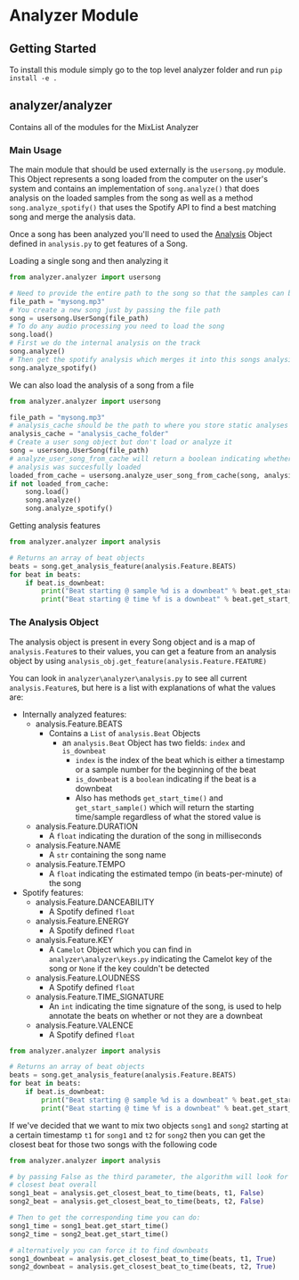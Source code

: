 # Analyzer Module

## Getting Started

To install this module simply go to the top level analyzer folder and run `pip install -e .`

## analyzer/analyzer

Contains all of the modules for the MixList Analyzer

### Main Usage

The main module that should be used externally is the `usersong.py` module. This Object represents a song loaded from the computer on the user's system and contains an implementation of `song.analyze()` that does analysis on the loaded samples from the song as well as a method `song.analyze_spotify()` that uses the Spotify API to find a best matching song and merge the analysis data. 

Once a song has been analyzed you'll need to used the [Analysis](#the-analysis-object) Object defined in `analysis.py` to get features of a Song.

Loading a single song and then analyzing it
```python
from analyzer.analyzer import usersong

# Need to provide the entire path to the song so that the samples can be loaded
file_path = "mysong.mp3"
# You create a new song just by passing the file path
song = usersong.UserSong(file_path)
# To do any audio processing you need to load the song
song.load()
# First we do the internal analysis on the track
song.analyze()
# Then get the spotify analysis which merges it into this songs analysis
song.analyze_spotify()
```

We can also load the analysis of a song from a file
```python
from analyzer.analyzer import usersong

file_path = "mysong.mp3"
# analysis_cache should be the path to where you store static analyses
analysis_cache = "analysis_cache_folder"
# Create a user song object but don't load or analyze it
song = usersong.UserSong(file_path)
# analyze_user_song_from_cache will return a boolean indicating whether or not the
# analysis was succesfully loaded
loaded_from_cache = usersong.analyze_user_song_from_cache(song, analysis_cache)
if not loaded_from_cache:
    song.load()
    song.analyze()
    song.analyze_spotify()
```

Getting analysis features
```python
from analyzer.analyzer import analysis

# Returns an array of beat objects
beats = song.get_analysis_feature(analysis.Feature.BEATS)
for beat in beats:
    if beat.is_downbeat:
        print("Beat starting @ sample %d is a downbeat" % beat.get_start_sample())
        print("Beat starting @ time %f is a downbeat" % beat.get_start_time())
```

### The Analysis Object

The analysis object is present in every Song object and is a map of `analysis.Feature`s to their values, you can get a feature from an analysis object by using `analysis_obj.get_feature(analysis.Feature.FEATURE)`

You can look in `analyzer\analyzer\analysis.py` to see all current `analysis.Feature`s, but here is a list with explanations of what the values are:

- Internally analyzed features:
    - analysis.Feature.BEATS
        - Contains a `List` of `analysis.Beat` Objects
            - an `analysis.Beat` Object has two fields: `index` and `is_downbeat`
                - `index` is the index of the beat which is either a timestamp or a sample number for the beginning of the beat
                - `is_downbeat` is a `boolean` indicating if the beat is a downbeat
                - Also has methods `get_start_time()` and `get_start_sample()` which will return the starting time/sample regardless of what the stored value is
    - analysis.Feature.DURATION
        - A `float` indicating the duration of the song in milliseconds
    - analysis.Feature.NAME
        - A `str` containing the song name
    - analysis.Feature.TEMPO
        - A `float` indicating the estimated tempo (in beats-per-minute) of the song
- Spotify features:
    - analysis.Feature.DANCEABILITY
        - A Spotify defined `float`
    - analysis.Feature.ENERGY
        - A Spotify defined `float`
    - analysis.Feature.KEY
        - A `Camelot` Object which you can find in `analyzer\analyzer\keys.py` indicating the Camelot key of the song or `None` if the key couldn't be detected
    - analysis.Feature.LOUDNESS
        - A Spotify defined `float`
    - analysis.Feature.TIME_SIGNATURE
        - An `int` indicating the time signature of the song, is used to help annotate the beats on whether or not they are a downbeat
    - analysis.Feature.VALENCE
        - A Spotify defined `float`

```python
from analyzer.analyzer import analysis

# Returns an array of beat objects
beats = song.get_analysis_feature(analysis.Feature.BEATS)
for beat in beats:
    if beat.is_downbeat:
        print("Beat starting @ sample %d is a downbeat" % beat.get_start_sample())
        print("Beat starting @ time %f is a downbeat" % beat.get_start_time())
```

If we've decided that we want to mix two objects `song1` and `song2` starting at a certain timestamp `t1` for `song1` and `t2` for `song2` then you can get the closest beat for those two songs with the following code
```python
from analyzer.analyzer import analysis

# by passing False as the third parameter, the algorithm will look for
# closest beat overall
song1_beat = analysis.get_closest_beat_to_time(beats, t1, False)
song2_beat = analysis.get_closest_beat_to_time(beats, t2, False)

# Then to get the corresponding time you can do:
song1_time = song1_beat.get_start_time()
song2_time = song2_beat.get_start_time()

# alternatively you can force it to find downbeats
song1_downbeat = analysis.get_closest_beat_to_time(beats, t1, True)
song2_downbeat = analysis.get_closest_beat_to_time(beats, t2, True)
```